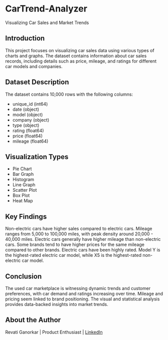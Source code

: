 # CarTrend-Analyzer
Visualizing Car Sales and Market Trends

## Introduction
This project focuses on visualizing car sales data using various types of charts and graphs. The dataset contains information about car sales records, including details such as price, mileage, and ratings for different car models and companies.

## Dataset Description
The dataset contains 10,000 rows with the following columns:

- unique_id (int64)
- date (object)
- model (object)
- company (object)
- type (object)
- rating (float64)
- price (float64)
- mileage (float64)

## Visualization Types

- Pie Chart
- Bar Graph
- Histogram
- Line Graph
- Scatter Plot
- Box Plot
- Heat Map

## Key Findings

Non-electric cars have higher sales compared to electric cars.
Mileage ranges from 5,000 to 100,000 miles, with peak density around 20,000 - 40,000 miles.
Electric cars generally have higher mileage than non-electric cars.
Some brands tend to have higher prices for the same mileage compared to other brands.
Electric cars have been highly rated.
Model Y is the highest-rated electric car model, while X5 is the highest-rated non-electric car model.

## Conclusion
The used car marketplace is witnessing dynamic trends and customer preferences, with car demand and ratings increasing over time. Mileage and pricing seem linked to brand positioning. The visual and statistical analysis provides data-backed insights into market trends.

## About the Author

Revati Ganorkar | Product Enthusiast | [LinkedIn](https://www.linkedin.com/in/revati-ganorkar)
